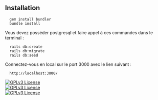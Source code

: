 ## Installation
```
  gem install bundler
  bundle install
```
Vous devez posséder postgresql et faire appel à ces commandes dans le terminal :
```
  rails db:create
  rails db:migrate
  rails db:seed
```
    
Connectez-vous en local sur le port 3000 avec le lien suivant :
```
  http://localhost:3000/
```
[![GPLv3 License](https://img.shields.io/badge/Ruby-v3.0.0-red)](https://www.ruby-lang.org/en/news/2021/07/07/ruby-2-7-4-released/)\
[![GPLv3 License](https://img.shields.io/badge/Rails-v7.0.4.3-red)](https://rubygems.org/gems/rails/versions/7.0.4.3)\
[![GPLv3 License](https://img.shields.io/badge/HTML-5-red)](https://wikipedia.org/wiki/HTML5)
